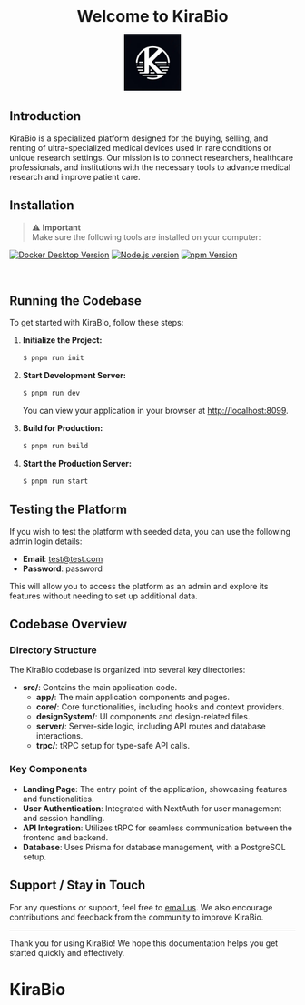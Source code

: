 <h1 align="center" style="margin: 0;">Welcome to KiraBio</h1>

<p align="center">
  <img src="/public/pwa/KiraBio Favicon.jpeg" alt="KiraBio Favicon" style="width: 100px; height: auto;" />
</p>

## Introduction

KiraBio is a specialized platform designed for the buying, selling, and renting of ultra-specialized medical devices used in rare conditions or unique research settings. Our mission is to connect researchers, healthcare professionals, and institutions with the necessary tools to advance medical research and improve patient care.

## Installation

<div style="color: red;">

> ⚠️ **Important**<br/>Make sure the following tools are installed on your computer:

<p align="center">

<a target="_blank" href="https://www.docker.com/get-started/">![Docker Desktop Version](https://img.shields.io/badge/Docker%20Desktop-4.19.0-black?logo=docker)</a>
<a target="_blank" href="https://nodejs.org/en">![Node.js version](https://img.shields.io/badge/Node.js-20.11.0-black?logo=nodedotjs)</a>
<a target="_blank" href="https://www.npmjs.com/">![npm Version](https://img.shields.io/badge/npm-10.2.4-black?logo=npm)</a>

</p>
</div>

<br />

## Running the Codebase

To get started with KiraBio, follow these steps:

1. **Initialize the Project:**

   ```bash
   $ pnpm run init
   ```

2. **Start Development Server:**

   ```bash
   $ pnpm run dev
   ```

   You can view your application in your browser at [http://localhost:8099](http://localhost:8099).

3. **Build for Production:**

   ```bash
   $ pnpm run build
   ```

4. **Start the Production Server:**
   ```bash
   $ pnpm run start
   ```

## Testing the Platform

If you wish to test the platform with seeded data, you can use the following admin login details:

- **Email**: test@test.com
- **Password**: password

This will allow you to access the platform as an admin and explore its features without needing to set up additional data.

## Codebase Overview

### Directory Structure

The KiraBio codebase is organized into several key directories:

- **src/**: Contains the main application code.
  - **app/**: The main application components and pages.
  - **core/**: Core functionalities, including hooks and context providers.
  - **designSystem/**: UI components and design-related files.
  - **server/**: Server-side logic, including API routes and database interactions.
  - **trpc/**: tRPC setup for type-safe API calls.

### Key Components

- **Landing Page**: The entry point of the application, showcasing features and functionalities.
- **User Authentication**: Integrated with NextAuth for user management and session handling.
- **API Integration**: Utilizes tRPC for seamless communication between the frontend and backend.
- **Database**: Uses Prisma for database management, with a PostgreSQL setup.

## Support / Stay in Touch

For any questions or support, feel free to [email us](mailto:ansht@seas.upenn.edu). We also encourage contributions and feedback from the community to improve KiraBio.

---

Thank you for using KiraBio! We hope this documentation helps you get started quickly and effectively.

# KiraBio
